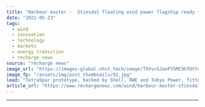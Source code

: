 ```yaml
---
title: "Harbour master -  Stiesdal floating wind power flagship ready for sail-out"
date: "2021-05-23"
tags: 
  - wind
  - innovation
  - technology
  - markets
  - energy transition
  - recharge news
source: "recharge news"
image_url: "https://images-global.nhst.tech/image/TXVvcGJoeFY5MC9hTUtYcGdJSnVLbGRhNzROVG81WWhkTHhFanJhekdVaz0=/nhst/binary/f18295a6a8ae6f43bffe690bb0d52af0"
image_fp: "/assets/img/post_thumbnails/92.jpg"
lead: "TetraSpar prototype, backed by Shell, RWE and Tokyo Power, fitted with Siemens Gamesa turbine ahead of sea-trials off Norway this summer"
article_url: "https://www.rechargenews.com/wind/harbour-master-stiesdal-floating-wind-power-flagship-ready-for-sail-out/2-1-1014630"
---
```


---
